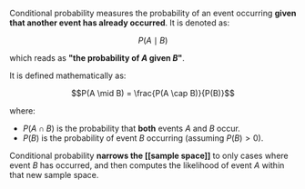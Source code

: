 Conditional probability measures the probability of an event occurring **given that another event has already occurred**. It is denoted as:

$$P(A \mid B)$$

which reads as **"the probability of $A$ given $B$"**.

It is defined mathematically as:

$$P(A \mid B) = \frac{P(A \cap B)}{P(B)}$$

where:
- $P(A \cap B)$ is the probability that **both** events $A$ and $B$ occur.
- $P(B)$ is the probability of event $B$ occurring (assuming $P(B)>0$).

Conditional probability **narrows the [[sample space]]** to only cases where event $B$ has occurred, and then computes the likelihood of event $A$ within that new sample space.